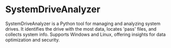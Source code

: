 # SystemDriveAnalyzer
SystemDriveAnalyzer is a Python tool for managing and analyzing system drives. It identifies the drive with the most data, locates 'pass' files, and collects system info. Supports Windows and Linux, offering insights for data optimization and security.
